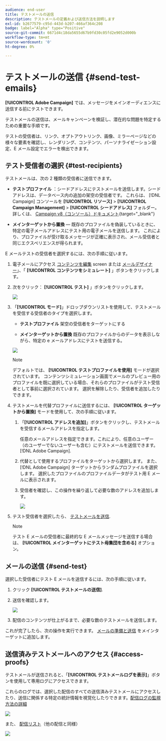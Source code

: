 ```yaml
---
audience: end-user
title: テストメールの送信
description: テストメールの定義および送信方法を説明します
exl-id: b2677579-c95d-443d-b207-466af364c208
badge: label="Alpha" type="Positive"
source-git-commit: 6671d4c18da5655d67b9fd30c05fd2e9052d000b
workflow-type: tm+mt
source-wordcount: '0'
ht-degree: 0%

---
```


# テストメールの送信 {#send-test-emails}

**[!UICONTROL Adobe Campaign]** では、メッセージをメインオーディエンスに送信する前にテストできます。

テストメールの送信は、メールキャンペーンを検証し、潜在的な問題を特定するための重要な手順です。

テストの受信者は、リンク、オプトアウトリンク、画像、ミラーページなどの様々な要素を確認し、レンダリング、コンテンツ、パーソナライゼーション設定、E メール設定でエラーを検出できます。

## テスト受信者の選択 {#test-recipients}

テストメールは、次の 2 種類の受信者に送信できます。

* **テストプロファイル** ：シードアドレスにテストメールを送信します。シードアドレスは、データベース内の追加の架空の受信者です。 これらは、 [!DNL Campaign] コンソールを **[!UICONTROL リソース]** > **[!UICONTROL Campaign Management]** > **[!UICONTROL シードアドレス]** フォルダー。 詳しくは、 [Campaign v8（コンソール）ドキュメント](https://experienceleague.corp.adobe.com/docs/campaign/campaign-v8/audience/add-profiles/test-profiles.html){target="_blank"}

* **メインターゲットから置換**  — 既存のプロファイルを偽装しているときに、特定の電子メールアドレスにテスト用の電子メールを送信します。 これにより、プロファイルが受け取るメッセージが正確に表示され、メール受信者と同じエクスペリエンスが得られます。

E メールテストの受信者を選択するには、次の手順に従います。

1. 電子メールにアクセス [コンテンツを編集](../content/edit-content.md) screen または [メールデザイナー](../content/get-started-email-designer.md)」、「 **[!UICONTROL コンテンツをシミュレート]** 」ボタンをクリックします。

1. 次をクリック： **[!UICONTROL テスト]** 」ボタンをクリックします。

   ![](assets/simulate-test-button.png)

1. 「**[!UICONTROL モード]**」ドロップダウンリストを使用して、テストメールを受信する受信者のタイプを選択します。

   * **テストプロファイル** 架空の受信者をターゲットにする

   * **メインターゲットから置換** 既存のプロファイルからのデータを表示しながら、特定の e メールアドレスにテストを送信する。

   ![](assets/simulate-profile-mode.png)

   >[!NOTE]
   >
   >デフォルトでは、 **[!UICONTROL テストプロファイルを使用]** モードが選択されています。 コンテンツシミュレーション画面でメールのプレビュー用のプロファイルを既に選択している場合、それらのプロファイルがテスト受信者として事前に選択されています。 選択を解除したり、受信者を追加したりできます。

1. テストメールを代替プロファイルに送信するには、 **[!UICONTROL ターゲットから置換]** モードを使用して、次の手順に従います。

   1. 「**[!UICONTROL アドレスを追加]**」ボタンをクリックし、テストメールを受信するメールアドレスを指定します。

      任意のメールアドレスを指定できます。これにより、任意のユーザー（のユーザーでないユーザーも含む）にテストメールを送信できます。 [!DNL Adobe Campaign].

   1. 代替として使用するプロファイルをターゲットから選択します。 また、 [!DNL Adobe Campaign] ターゲットからランダムプロファイルを選択します。 選択したプロファイルのプロファイルデータがテスト用 E メールに表示されます。

   1. 受信者を確認し、この操作を繰り返して必要な数のアドレスを追加します。

      ![](assets/simulate-profile-substitute.png)

1. テスト受信者を選択したら、 [テストメールを送信](#send-test).

   >[!NOTE]
   >
   >テスト E メールの受信者に最終的な E メールメッセージを送信する場合は、 **[!UICONTROL メインターゲットにテスト母集団を含める]** オプション。

## メールの送信 {#send-test}

選択した受信者にテスト E メールを送信するには、次の手順に従います。

1. クリック **[!UICONTROL テストメールの送信]**.

1. 送信を確認します。

   ![](assets/simulate-send-test.png)

1. 配信のコンテンツが仕上がるまで、必要な数のテストメールを送信します。

これが完了したら、次の操作を実行できます。 [メールの準備と送信](../monitor/prepare-send.md) をメインターゲットに追加します。

## 送信済みテストメールへのアクセス {#access-proofs}

テストメールが送信されると、「**[!UICONTROL テストメールログを表示]**」ボタンを使用して専用ログにアクセスできます。

これらのログでは、選択した配信のすべての送信済みテストメールにアクセスしたり、送信に関係する特定の統計情報を視覚化したりできます。[配信ログの監視方法の詳細](../monitor/delivery-logs.md)

![](assets/simulate-test-log.png)

また、 [配信リスト](../msg/gs-messages.md)（他の配信と同様）

![](assets/simulate-deliveries-list.png)
